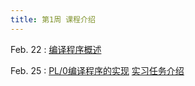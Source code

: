 ```yaml
---
title: 第1周 课程介绍
---
```


Feb. 22
: [编译程序概述](../assets/slides/BY201202-01.pdf)

Feb. 25
: [PL/0编译程序的实现](../assets/slides/BY201202-02-1.pdf) [实习任务介绍](#) 


